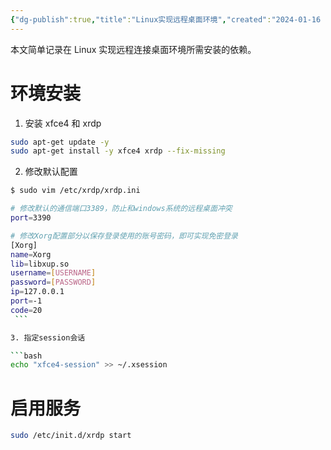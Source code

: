```yaml
---
{"dg-publish":true,"title":"Linux实现远程桌面环境","created":"2024-01-16 15:16","updated":"2024-01-29 15:00","tags":["ubuntu","tool"],"dg-path":"环境部署/Linux实现远程桌面环境.md","permalink":"/环境部署/Linux实现远程桌面环境/","dgPassFrontmatter":true,"noteIcon":""}
---
```



本文简单记录在 Linux 实现远程连接桌面环境所需安装的依赖。

# 环境安装

1. 安装 xfce4 和 xrdp

  ```bash
  sudo apt-get update -y
  sudo apt-get install -y xfce4 xrdp --fix-missing
  ```

2. 修改默认配置

  ```bash
  $ sudo vim /etc/xrdp/xrdp.ini

  # 修改默认的通信端口3389，防止和windows系统的远程桌面冲突
  port=3390

  # 修改Xorg配置部分以保存登录使用的账号密码，即可实现免密登录
  [Xorg]
  name=Xorg
  lib=libxup.so
  username=[USERNAME]
  password=[PASSWORD]
  ip=127.0.0.1
  port=-1
  code=20
  ```

3. 指定session会话

  ```bash
  echo "xfce4-session" >> ~/.xsession
  ```

# 启用服务

```bash
sudo /etc/init.d/xrdp start
```